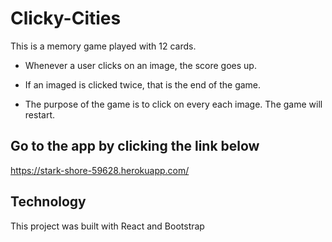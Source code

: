 # Clicky-Cities
This is a memory game played with 12 cards. 

* Whenever a user clicks on an image, the score goes up.

* If an imaged is clicked twice, that is the end of the game.

* The purpose of the game is to click on every each image. The game will restart.


## Go to the app by clicking the link below

https://stark-shore-59628.herokuapp.com/


## Technology
This project was built with React and Bootstrap
